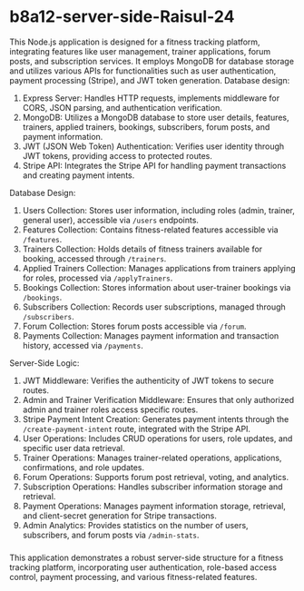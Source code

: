 # b8a12-server-side-Raisul-24
This Node.js application is designed for a fitness tracking platform, integrating features like user management, trainer applications, forum posts, and subscription services. It employs MongoDB for database storage and utilizes various APIs for functionalities such as user authentication, payment processing (Stripe), and JWT token generation.
Database design:
1. Express Server: Handles HTTP requests, implements middleware for CORS, JSON parsing, and authentication verification.
2. MongoDB: Utilizes a MongoDB database to store user details, features, trainers, applied trainers, bookings, subscribers, forum posts, and payment information.
3. JWT (JSON Web Token) Authentication: Verifies user identity through JWT tokens, providing access to protected routes.
4. Stripe API: Integrates the Stripe API for handling payment transactions and creating payment intents.

Database Design:
1. Users Collection: Stores user information, including roles (admin, trainer, general user), accessible via `/users` endpoints.
2. Features Collection: Contains fitness-related features accessible via `/features`.
3. Trainers Collection: Holds details of fitness trainers available for booking, accessed through `/trainers`.
4. Applied Trainers Collection: Manages applications from trainers applying for roles, processed via `/applyTrainers`.
5. Bookings Collection: Stores information about user-trainer bookings via `/bookings`.
6. Subscribers Collection: Records user subscriptions, managed through `/subscribers`.
7. Forum Collection: Stores forum posts accessible via `/forum`.
8. Payments Collection: Manages payment information and transaction history, accessed via `/payments`.

Server-Side Logic:
1. JWT Middleware: Verifies the authenticity of JWT tokens to secure routes.
2. Admin and Trainer Verification Middleware: Ensures that only authorized admin and trainer roles access specific routes.
3. Stripe Payment Intent Creation: Generates payment intents through the `/create-payment-intent` route, integrated with the Stripe API.
4. User Operations: Includes CRUD operations for users, role updates, and specific user data retrieval.
5. Trainer Operations: Manages trainer-related operations, applications, confirmations, and role updates.
6. Forum Operations: Supports forum post retrieval, voting, and analytics.
7. Subscription Operations: Handles subscriber information storage and retrieval.
8. Payment Operations: Manages payment information storage, retrieval, and client-secret generation for Stripe transactions.
9. Admin Analytics: Provides statistics on the number of users, subscribers, and forum posts via `/admin-stats`.

###
This application demonstrates a robust server-side structure for a fitness tracking platform, incorporating user authentication, role-based access control, payment processing, and various fitness-related features.
